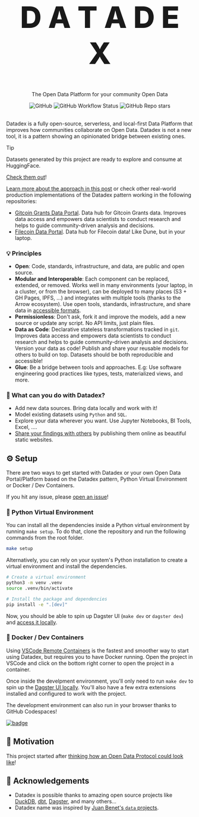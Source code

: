 <!-- markdownlint-disable MD033 MD041-->

<p align="center">
  <h1 style="font-size:80px; font-weight: 800;" align="center">D A T A D E X</h1>
  <p align="center">The Open Data Platform for your community Open Data</a> </p>
</p>

<div align="center">
  <img alt="GitHub" src="https://img.shields.io/github/license/davidgasquez/datadex?style=flat-square">
  <img alt="GitHub Workflow Status" src="https://img.shields.io/github/actions/workflow/status/davidgasquez/datadex/ci.yml?style=flat-square">
  <img alt="GitHub Repo stars" src="https://img.shields.io/github/stars/davidgasquez/datadex?style=flat-square">
</div>

<br>

Datadex is a fully open-source, serverless, and local-first Data Platform that improves how communities collaborate on Open Data. Datadex is not a new tool, it is a pattern showing an opinionated bridge between existing ones.

> [!TIP]
> Datasets generated by this project are ready to explore and consume at HuggingFace.
>
> [Check them out](https://huggingface.co/datonic)!

[Learn more about the approach in this post](https://davidgasquez.com/modern-open-data-portals/) or check other real-world production implementations of the Datadex pattern working in the following repositories:

- [Gitcoin Grants Data Portal](https://github.com/davidgasquez/gitcoin-grants-data-portal). Data hub for Gitcoin Grants data. Improves data access and empowers data scientists to conduct research and helps to guide community-driven analysis and decisions.
- [Filecoin Data Portal](https://github.com/davidgasquez/filecoin-data-portal/). Data hub for Filecoin data! Like Dune, but in your laptop.

### 💡 Principles

- **Open**: Code, standards, infrastructure, and data, are public and open source.
- **Modular and Interoperable**: Each component can be replaced, extended, or removed. Works well in many environments (your laptop, in a cluster, or from the browser), can be deployed to many places (S3 + GH Pages, IPFS, ...) and integrates with multiple tools (thanks to the Arrow ecosystem). Use open tools, standards, infrastructure, and share data in [accessible formats](https://voltrondata.com/codex/a-new-frontier).
- **Permissionless**: Don't ask, fork it and improve the models, add a new source or update any script. No API limits, just plain files.
- **Data as Code**: Declarative stateless transformations tracked in `git`. Improves data access and empowers data scientists to conduct research and helps to guide community-driven analysis and decisions. Version your data as code! Publish and share your reusable models for others to build on top. Datasets should be both reproducible and accessible!
- **Glue**: Be a bridge between tools and approaches. E.g: Use software engineering good practices like types, tests, materialized views, and more.

### 🚀 What can you do with Datadex?

- Add new data sources. Bring data locally and work with it!
- Model existing datasets using `Python` and `SQL`.
- Explore your data wherever you want. Use Jupyter Notebooks, BI Tools, Excel, ....
- [Share your findings with others](https://datadex.datonic.io/notebooks/2023-01-01-Datadex) by publishing them online as beautiful static websites.

## ⚙️ Setup

There are two ways to get started with Datadex or your own Open Data Portal/Platform based on the Datadex pattern, Python Virtual Environment or Docker / Dev Containers.

If you hit any issue, please [open an issue](https:github.com/datonic/datadex/issues/new)!

### 🐍 Python Virtual Environment

You can install all the dependencies inside a Python virtual environment by running `make setup`. To do that, clone the repository and run the following commands from the root folder.

```bash
make setup
```

Alternatively, you can rely on your system's Python installation to create a virtual environment and install the dependencies.

```bash
# Create a virtual environment
python3 -m venv .venv
source .venv/bin/activate

# Install the package and dependencies
pip install -e ".[dev]"
```

Now, you should be able to spin up Dagster UI (`make dev` or `dagster dev`) and [access it locally](http://127.0.0.1:3000).

### 🐳 Docker / Dev Containers

Using [VSCode Remote Containers](https://code.visualstudio.com/docs/remote/containers) is the fastest and smoother way to start using Datadex, but requires you to have Docker running. Open the project in VSCode and click on the bottom right corner to open the project in a container.

Once inside the develpment environment, you'll only need to run `make dev` to spin up the [Dagster UI locally](http://127.0.0.1:3000). You'll also have a few extra extensions installed and configured to work with the project.

The development environment can also run in your browser thanks to GitHub Codespaces!

[![badge](https://github.com/codespaces/badge.svg)](https://codespaces.new/davidgasquez/datadex)

## 🎯 Motivation

This project started after [thinking how an Open Data Protocol could look like](https://publish.obsidian.md/davidgasquez/Open+Data)!

## 👏 Acknowledgements

- Datadex is possible thanks to amazing open source projects like [DuckDB](https://www.duckdb.org/), [dbt](https://getdbt.com), [Dagster](https://dagster.io/), and many others...
- Datadex name was inspired by [Juan Benet's `data` projects](https://juan.benet.ai/blog/2014-03-11-discussion-scienceexchange/).
